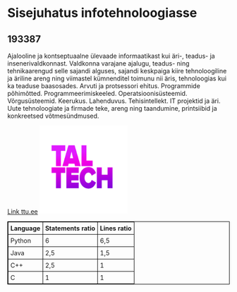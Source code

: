 <head>
<title>Webpage sissejuhatus infotehnoloogiasse</title>
<style>
table, th, td {
  border: 1px solid black;
  border-collapse: collapse;
}
th, td {
  padding: 5px;
  text-align: left;    
}
</style>
</head>
<body>

<h1>Sisejuhatus infotehnoloogiasse</h1>
<h2>193387</h2>

<p>Ajalooline ja kontseptuaalne ülevaade informaatikast kui äri-, teadus- ja insenerivaldkonnast. Valdkonna varajane ajalugu, teadus- ning tehnikaarengud selle sajandi alguses, sajandi keskpaiga kiire tehnoloogiline ja äriline areng ning viimastel
kümnenditel toimunu nii äris, tehnoloogias kui ka teaduse baasosades. Arvuti ja protsessori ehitus. Programmide põhimõtted. Programmeerimiskeeled. Operatsioonisüsteemid. Võrgusüsteemid. Keerukus. Lahenduvus. Tehisintellekt. IT projektid ja äri. Uute tehnoloogiate ja firmade teke, areng ning taandumine, printsiibid ja konkreetsed võtmesündmused.</p>
<a href=" http://www.ttu.ee">Link ttu.ee</a>
<img src="TalTecht.jpg" alt="https://www.ttu.ee/university/ttu-in-brief/logo/" width="200" height="200">
<table style="width:100%">
  <tr>
    <th>Language</th>
    <th>Statements ratio</th>
    <th>Lines ratio</th>
  </tr>
  <tr>
    <td>Python</td>
    <td>6</td>
    <td>6,5</td>
  </tr>
  <tr>
    <td>Java</td>
    <td>2,5</td>
    <td>1,5</td>
  </tr>
  <tr>
    <td>C++</td>
    <td>2,5</td>
    <td>1</td>
  </tr>
  <tr>
    <td>C</td>
    <td>1</td>
    <td>1</td>
  </tr>
</table>
</body>
</html>

